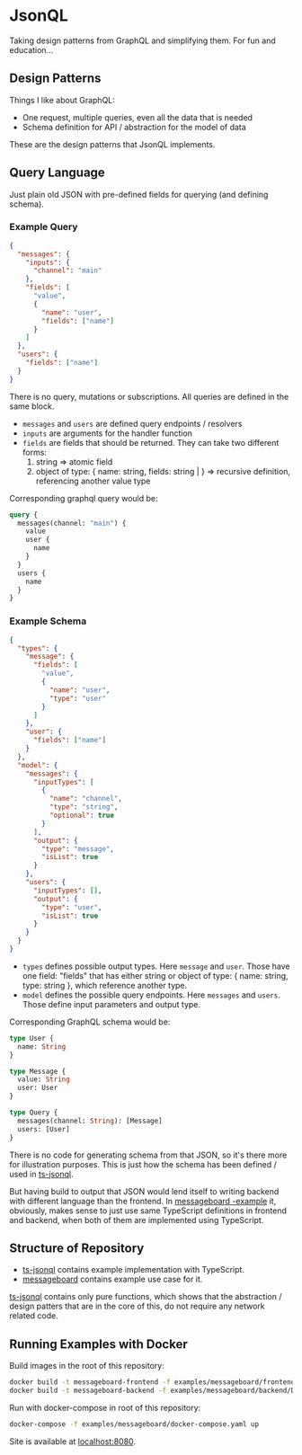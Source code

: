 # JsonQL

Taking design patterns from GraphQL and simplifying them. For fun and education...

## Design Patterns

Things I like about GraphQL:

- One request, multiple queries, even all the data that is needed
- Schema definition for API / abstraction for the model of data

These are the design patterns that JsonQL implements.

## Query Language

Just plain old JSON with pre-defined fields for querying (and defining schema).

### Example Query

```json
{
  "messages": {
    "inputs": {
      "channel": "main"
    },
    "fields": [
      "value",
      {
        "name": "user",
        "fields": ["name"]
      }
    ]
  },
  "users": {
    "fields": ["name"]
  }
}
```

There is no query, mutations or subscriptions. All queries are defined in the same block.

- `messages` and `users` are defined query endpoints / resolvers
- `inputs` are arguments for the handler function
- `fields` are fields that should be returned. They can take two different forms:
  1. string => atomic field
  2. object of type: { name: string, fields: string | <type of this object> } => recursive definition, referencing another value type

Corresponding graphql query would be:

```graphql
query {
  messages(channel: "main") {
    value
    user {
      name
    }
  }
  users {
    name
  }
}
```

### Example Schema

```json
{
  "types": {
    "message": {
      "fields": [
        "value",
        {
          "name": "user",
          "type": "user"
        }
      ]
    },
    "user": {
      "fields": ["name"]
    }
  },
  "model": {
    "messages": {
      "inputTypes": [
        {
          "name": "channel",
          "type": "string",
          "optional": true
        }
      ],
      "output": {
        "type": "message",
        "isList": true
      }
    },
    "users": {
      "inputTypes": [],
      "output": {
        "type": "user",
        "isList": true
      }
    }
  }
}
```

- `types` defines possible output types. Here `message` and `user`. Those have one field: "fields" that has either string or object of type: { name: string, type: string }, which reference another type.
- `model` defines the possible query endpoints. Here `messages` and `users`. Those define input parameters and output type.

Corresponding GraphQL schema would be:

```graphql
type User {
  name: String
}

type Message {
  value: String
  user: User
}

type Query {
  messages(channel: String): [Message]
  users: [User]
}
```

There is no code for generating schema from that JSON, so it's there more for illustration purposes. This is just how the schema has been defined / used in [ts-jsonql](./packages/ts-jsonql).

But having build to output that JSON would lend itself to writing backend with different language than the frontend. In [messageboard -example](./examples/messageboard) it, obviously, makes sense to just use same TypeScript definitions in frontend and backend, when both of them are implemented using TypeScript.

## Structure of Repository

- [ts-jsonql](./packages/ts-jsonql) contains example implementation with TypeScript.
- [messageboard](./examples/messageboard) contains example use case for it.

[ts-jsonql](./packages/ts-jsonql) contains only pure functions, which shows that the abstraction / design patters that are in the core of this, do not require any network related code.

## Running Examples with Docker

Build images in the root of this repository:

```bash
docker build -t messageboard-frontend -f examples/messageboard/frontend/Dockerfile .
docker build -t messageboard-backend -f examples/messageboard/backend/Dockerfile .
```

Run with docker-compose in root of this repository:

```bash
docker-compose -f examples/messageboard/docker-compose.yaml up
```

Site is available at [localhost:8080](http://localhost:8080).
